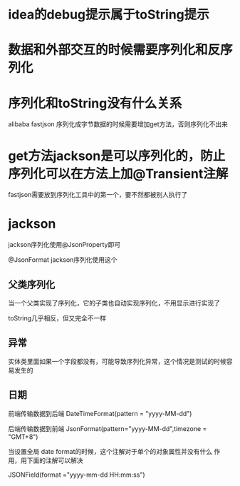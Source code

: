# idea的debug提示属于toString提示

# 数据和外部交互的时候需要序列化和反序列化

# 序列化和toString没有什么关系

alibaba fastjson 序列化成字节数据的时候需要增加get方法，否则序列化不出来

# get方法jackson是可以序列化的，防止序列化可以在方法上加@Transient注解

fastjson需要放到序列化工具中的第一个，要不然都被别人执行了

# jackson

jackson序列化使用@JsonProperty即可

@JsonFormat jackson序列化使用这个

## 父类序列化

当一个父类实现了序列化，它的子类也自动实现序列化，不用显示进行实现了

toString几乎相反，但又完全不一样

## 异常

实体类里面如果一个字段都没有，可能导致序列化异常，这个情况是测试的时候容易发生的

## 日期

前端传输数据到后端 DateTimeFormat(pattern = "yyyy-MM-dd")

后端传输数据到前端 JsonFormat(pattern="yyyy-MM-dd",timezone = "GMT+8")

当设置全局 date format的时候，这个注解对于单个的对象属性并没有什么 作用，用下面的注解可以解决

JSONField(format ="yyyy-mm-dd HH:mm:ss")
